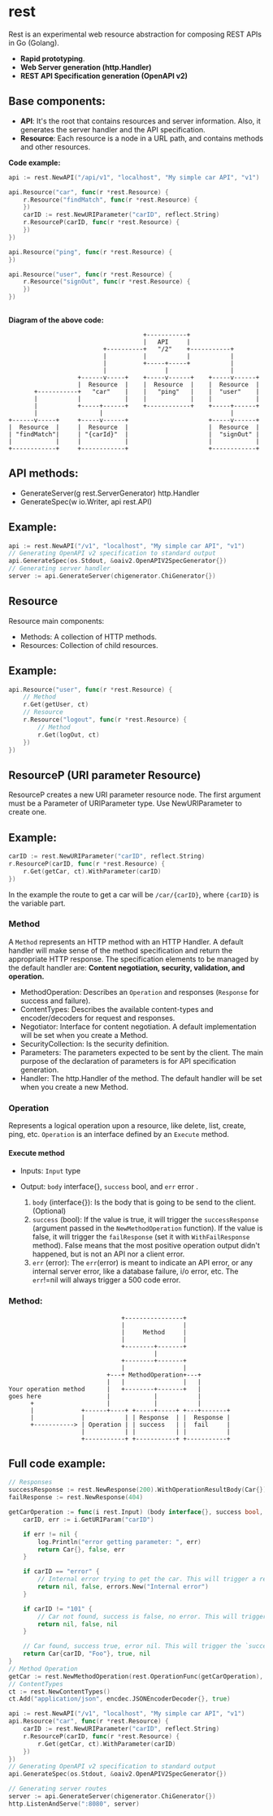 # rest
Rest is an experimental web resource abstraction for composing REST APIs in Go (Golang).

- **Rapid prototyping**.
- **Web Server generation (http.Handler)**
- **REST API Specification generation (OpenAPI v2)**

## Base components:
- **API**: It's the root that contains resources and server information. Also, it generates the server handler and the API specification.
- **Resource**: Each resource is a node in a URL path, and contains methods and other resources.

**Code example:**

```go
api := rest.NewAPI("/api/v1", "localhost", "My simple car API", "v1")

api.Resource("car", func(r *rest.Resource) {
	r.Resource("findMatch", func(r *rest.Resource) {
	})
	carID := rest.NewURIParameter("carID", reflect.String)
	r.ResourceP(carID, func(r *rest.Resource) {
	})
})

api.Resource("ping", func(r *rest.Resource) {
})

api.Resource("user", func(r *rest.Resource) {
	r.Resource("signOut", func(r *rest.Resource) {
	})
})
	
```

**Diagram of the above code:**

```
                                     +-----------+
                                     |   API     |
                          +----------+   "/2"    +-----------+
                          |          |           |           |
                          |          +-----+-----+           |
                          |                |                 |
                   +------v-----+    +-----v------+    +-----v------+
                   |  Resource  |    |  Resource  |    |  Resource  |
       +-----------+   "car"    |    |   "ping"   |    |  "user"    |
       |           |            |    |            |    |            |
       |           +-----+------+    +------------+    +-----+------+
       |                 |                                   |
+------v-----+     +-----v------+                      +-----v------+
|  Resource  |     |  Resource  |                      |  Resource  |
| "findMatch"|     | "{carId}"  |                      |  "signOut" |
|            |     |            |                      |            |
+------------+     +------------+                      +------------+

```


## API methods:
- GenerateServer(g rest.ServerGenerator) http.Handler
- GenerateSpec(w io.Writer, api rest.API)

## Example:
```go
api := rest.NewAPI("/v1", "localhost", "My simple car API", "v1")
// Generating OpenAPI v2 specification to standard output
api.GenerateSpec(os.Stdout, &oaiv2.OpenAPIV2SpecGenerator{})
// Generating server handler
server := api.GenerateServer(chigenerator.ChiGenerator{})
```

## Resource
Resource main components:
- Methods: A collection of HTTP methods.
- Resources: Collection of child resources.

## Example:
```go
api.Resource("user", func(r *rest.Resource) {
    // Method
    r.Get(getUser, ct)
    // Resource
    r.Resource("logout", func(r *rest.Resource) {
        // Method
        r.Get(logOut, ct)
    })
})
```

## ResourceP (URI parameter Resource)
ResourceP creates a new URI parameter resource node.
The first argument must be a Parameter of URIParameter type. Use NewURIParameter to create one.

## Example:
```go
carID := rest.NewURIParameter("carID", reflect.String)
r.ResourceP(carID, func(r *rest.Resource) {
    r.Get(getCar, ct).WithParameter(carID)
})
```
In the example the route to get a car will be `/car/{carID}`, where `{carID}` is the variable part.

### Method
A `Method` represents an HTTP method with an HTTP Handler. A default handler will make sense of the method specification and return the appropriate HTTP response. The specification elements to be managed by the default handler are: **Content negotiation, security, validation, and operation.**

- MethodOperation: Describes an `Operation` and responses (`Response` for success and failure).
- ContentTypes: Describes the available content-types and encoder/decoders for request and responses. 
- Negotiator: Interface for content negotiation. A default implementation will be set when you create a Method.
- SecurityCollection: Is the security definition.
- Parameters: The parameters expected to be sent by the client. The main purpose of the declaration of parameters is for API specification generation.
- Handler: The http.Handler of the method.  The default handler will be set when you create a new Method.

### Operation
Represents a logical operation upon a resource, like delete, list, create, ping, etc. `Operation` is an interface defined by an `Execute` method.

#### Execute method
- 	Inputs: `Input` type
- 	Output: `body` interface{}, `success` bool, and `err` error .


	1. `body` (interface{}): Is the body that is going to be send to the client.(Optional)
	2. `success` (bool): If the value is true, it will trigger the `successResponse` (argument passed in the `NewMethodOperation` function). If the value is false, it will trigger the `failResponse` (set it with `WithFailResponse` method). False means that the most positive operation output didn't happened, but is not an API nor a client error.
	3.  `err` (error): The `err`(error) is meant to indicate an API error, or any internal server error, like a database failure, i/o error, etc. The `err`!=nil will always trigger a 500 code error.

### Method:

```
                               +----------------+
                               |                |
                               |     Method     |
                               |                |
                               +--------+-------+
                                        |
                               +--------+-------+
                               |                |
                           +---+ MethodOperation+---+
                           |   |                |   |
Your operation method      |   +--------+-------+   |
goes here                  |            |           |
      +                    |            |           |
      |             +------+----+ +-----+-----+ +---+-------+
      |             |           | | Response  | |  Response |
      +-----------> | Operation | | success   | |  fail     |
                    |           | |           | |           |
                    +-----------+ +-----------+ +-----------+

```

## Full code example:
```go
// Responses
successResponse := rest.NewResponse(200).WithOperationResultBody(Car{})
failResponse := rest.NewResponse(404)

getCarOperation := func(i rest.Input) (body interface{}, success bool, err error) {
    carID, err := i.GetURIParam("carID")

    if err != nil {
        log.Println("error getting parameter: ", err)
        return Car{}, false, err
    }

    if carID == "error" {
        // Internal error trying to get the car. This will trigger a response code 500
        return nil, false, errors.New("Internal error")
    }

    if carID != "101" {
        // Car not found, success is false, no error. This will trigger the `failResponse` (response code 404)
        return nil, false, nil
    }

    // Car found, success true, error nil. This will trigger the `successResponse` (response code 200)
    return Car{carID, "Foo"}, true, nil
}
// Method Operation
getCar := rest.NewMethodOperation(rest.OperationFunc(getCarOperation), successResponse).WithFailResponse(failResponse)
// ContentTypes
ct := rest.NewContentTypes()
ct.Add("application/json", encdec.JSONEncoderDecoder{}, true)

api := rest.NewAPI("/v1", "localhost", "My simple car API", "v1")
api.Resource("car", func(r *rest.Resource) {
    carID := rest.NewURIParameter("carID", reflect.String)
    r.ResourceP(carID, func(r *rest.Resource) {
        r.Get(getCar, ct).WithParameter(carID)
    })
})
// Generating OpenAPI v2 specification to standard output
api.GenerateSpec(os.Stdout, &oaiv2.OpenAPIV2SpecGenerator{})

// Generating server routes
server := api.GenerateServer(chigenerator.ChiGenerator{})
http.ListenAndServe(":8080", server)

```
